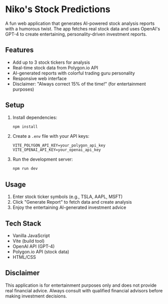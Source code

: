 # Niko's Stock Predictions

A fun web application that generates AI-powered stock analysis reports with a humorous twist. The app fetches real stock data and uses OpenAI's GPT-4 to create entertaining, personality-driven investment reports.

## Features

- Add up to 3 stock tickers for analysis
- Real-time stock data from Polygon.io API
- AI-generated reports with colorful trading guru personality
- Responsive web interface
- Disclaimer: "Always correct 15% of the time!" (for entertainment purposes)

## Setup

1. Install dependencies:
   ```bash
   npm install
   ```

2. Create a `.env` file with your API keys:
   ```
   VITE_POLYGON_API_KEY=your_polygon_api_key
   VITE_OPENAI_API_KEY=your_openai_api_key
   ```

3. Run the development server:
   ```bash
   npm run dev
   ```

## Usage

1. Enter stock ticker symbols (e.g., TSLA, AAPL, MSFT)
2. Click "Generate Report" to fetch data and create analysis
3. Enjoy the entertaining AI-generated investment advice

## Tech Stack

- Vanilla JavaScript
- Vite (build tool)
- OpenAI API (GPT-4)
- Polygon.io API (stock data)
- HTML/CSS

## Disclaimer

This application is for entertainment purposes only and does not provide real financial advice. Always consult with qualified financial advisors before making investment decisions.